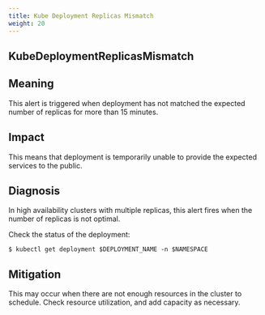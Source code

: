 ```yaml
---
title: Kube Deployment Replicas Mismatch
weight: 20
---
```


## KubeDeploymentReplicasMismatch


## Meaning

This alert is triggered when deployment has not matched the expected number of replicas for more than 15 minutes.


## Impact

This means that deployment is temporarily unable to provide the expected services to the public.

## Diagnosis

In high availability clusters with multiple replicas, this alert fires when the number of replicas is not optimal.

Check the status of the deployment:
```console
$ kubectl get deployment $DEPLOYMENT_NAME -n $NAMESPACE
```

## Mitigation

This may occur when there are not enough resources in the cluster to schedule.
Check resource utilization, and add capacity as necessary.